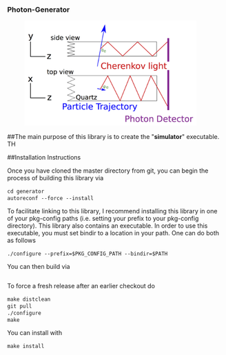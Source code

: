 ### Photon-Generator

<figure>
	<img src="https://github.com/wcarvalho/dirc-detector/blob/master/img/dirc.jpg?raw=true" alt="dirc" style="width: 400px;"/>
  <figcaption> </figcaption>
</figure>

##The main purpose of this library is to create the "**simulator**" executable. TH


##Installation Instructions

Once you have cloned the master directory from git, you can begin the process of building this library via
```
cd generator
autoreconf --force --install
```
To facilitate linking to this library, I recommend installing this library in one of your pkg-config paths (i.e. setting your prefix to your pkg-config directory). This library also contains an executable. In order to use this executable, you must set bindir to a location in your path. One can do both as follows
```
./configure --prefix=$PKG_CONFIG_PATH --bindir=$PATH
```
You can then build via
```make
```
To force a fresh release after an earlier checkout do
```
make distclean
git pull
./configure
make
```
You can install with
```
make install
```